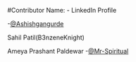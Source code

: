 #Contributor Name: - LinkedIn Profile

-[@Ashishgangurde](https://www.linkedin.com/in/ashish-gangurde/)  

Sahil Patil(B3nzeneKnight)

Ameya Prashant Paldewar -[@Mr-Spiritual](https://www.linkedin.com/in/ameya-paldewar/)
